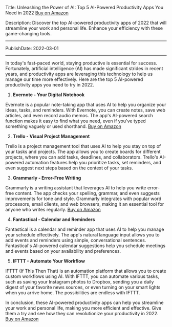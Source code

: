  Title: Unleashing the Power of AI: Top 5 AI-Powered Productivity Apps You Need in 2022 [Buy on Amazon](https://amzn.to/3aJKf0y)

Description: Discover the top AI-powered productivity apps of 2022 that will streamline your work and personal life. Enhance your efficiency with these game-changing tools.

---

PublishDate: 2022-03-01

---

In today's fast-paced world, staying productive is essential for success. Fortunately, artificial intelligence (AI) has made significant strides in recent years, and productivity apps are leveraging this technology to help us manage our time more effectively. Here are the top 5 AI-powered productivity apps you need to try in 2022.

1. **Evernote - Your Digital Notebook**

Evernote is a popular note-taking app that uses AI to help you organize your ideas, tasks, and reminders. With Evernote, you can create notes, save web articles, and even record audio memos. The app's AI-powered search function makes it easy to find what you need, even if you've typed something vaguely or used shorthand. [Buy on Amazon](https://amzn.to/3aJKf0y)

2. **Trello - Visual Project Management**

Trello is a project management tool that uses AI to help you stay on top of your tasks and projects. The app allows you to create boards for different projects, where you can add tasks, deadlines, and collaborators. Trello's AI-powered automation features help you prioritize tasks, set reminders, and even suggest next steps based on the context of your tasks.

3. **Grammarly - Error-Free Writing**

Grammarly is a writing assistant that leverages AI to help you write error-free content. The app checks your spelling, grammar, and even suggests improvements for tone and style. Grammarly integrates with popular word processors, email clients, and web browsers, making it an essential tool for anyone who writes regularly. [Buy on Amazon](https://amzn.to/3aJKf0y)

4. **Fantastical - Calendar and Reminders**

Fantastical is a calendar and reminder app that uses AI to help you manage your schedule effectively. The app's natural language input allows you to add events and reminders using simple, conversational sentences. Fantastical's AI-powered calendar suggestions help you schedule meetings and events based on your availability and preferences.

5. **IFTTT - Automate Your Workflow**

IFTTT (If This Then That) is an automation platform that allows you to create custom workflows using AI. With IFTTT, you can automate various tasks, such as saving your Instagram photos to Dropbox, sending you a daily digest of your favorite news sources, or even turning on your smart lights when you arrive home. The possibilities are endless with IFTTT.

In conclusion, these AI-powered productivity apps can help you streamline your work and personal life, making you more efficient and effective. Give them a try and see how they can revolutionize your productivity in 2022. [Buy on Amazon](https://amzn.to/3aJKf0y)